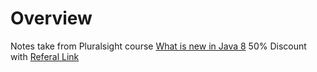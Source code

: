 # Overview

Notes take from Pluralsight course [What is new in Java 8](https://app.pluralsight.com/library/courses/java-8-whats-new/table-of-contents) 50% Discount with [Referal Link](http://referral.pluralsight.com/mQeFkfV)
